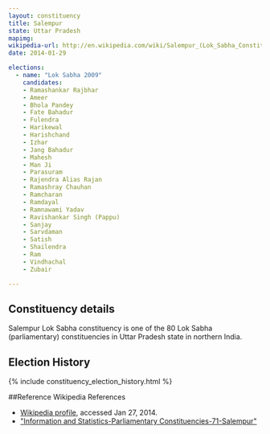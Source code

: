 ```yaml
---
layout: constituency
title: Salempur
state: Uttar Pradesh
mapimg: 
wikipedia-url: http://en.wikipedia.com/wiki/Salempur_(Lok_Sabha_Constituency)
date: 2014-01-29

elections: 
  - name: "Lok Sabha 2009"
    candidates: 
    - Ramashankar Rajbhar 
    - Ameer 
    - Bhola Pandey 
    - Fate Bahadur 
    - Fulendra 
    - Harikewal 
    - Harishchand 
    - Izhar 
    - Jang Bahadur 
    - Mahesh 
    - Man Ji 
    - Parasuram 
    - Rajendra Alias Rajan 
    - Ramashray Chauhan 
    - Ramcharan 
    - Ramdayal 
    - Ramnawami Yadav 
    - Ravishankar Singh (Pappu) 
    - Sanjay 
    - Sarvdaman 
    - Satish 
    - Shailendra 
    - Ram 
    - Vindhachal 
    - Zubair 

---
```

## Constituency details
Salempur Lok Sabha constituency is one of the 80 Lok Sabha (parliamentary) constituencies in Uttar Pradesh state in northern India.




## Election History
{% include constituency_election_history.html %}

##Reference
Wikipedia References
- [Wikipedia profile]({{page.profile.wikipedia}}), accessed Jan 27, 2014.
- ["Information and Statistics-Parliamentary Constituencies-71-Salempur"][wiki1]

[wiki1]: http://ceouttarpradesh.nic.in/071_PC_Statistics_English.aspx
